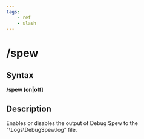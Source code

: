 ```yaml
---
tags:
    - ref
    - slash
---
```

# /spew

## Syntax

**/spew [on\|off]**

## Description

Enables or disables the output of Debug Spew to the "\Logs\DebugSpew.log" file.

